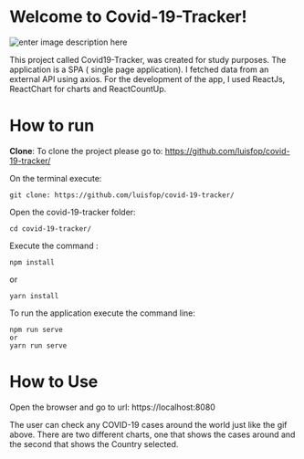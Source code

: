 
# Welcome to Covid-19-Tracker!



![enter image description here](https://s3.gifyu.com/images/covid-tracker.gif)

  

This project called Covid19-Tracker, was created for study purposes. The application is a SPA ( single page application).
I fetched data from an external API using axios. For the development of the app, I used ReactJs, ReactChart for charts and ReactCountUp.





# How to run


**Clone**:
To clone the project please go to:
https://github.com/luisfop/covid-19-tracker/

On the terminal execute: 

    git clone: https://github.com/luisfop/covid-19-tracker/

Open the covid-19-tracker folder:

    cd covid-19-tracker/
    
Execute the command :

    npm install

   or

    yarn install

To run the application execute the command line:

    npm run serve
    or
    yarn run serve


# How to Use

Open the browser and go to url:
 https://localhost:8080

The user can check any COVID-19 cases around the world just like the gif above. There are two different charts, one that shows the cases around and the second that shows the Country selected.
